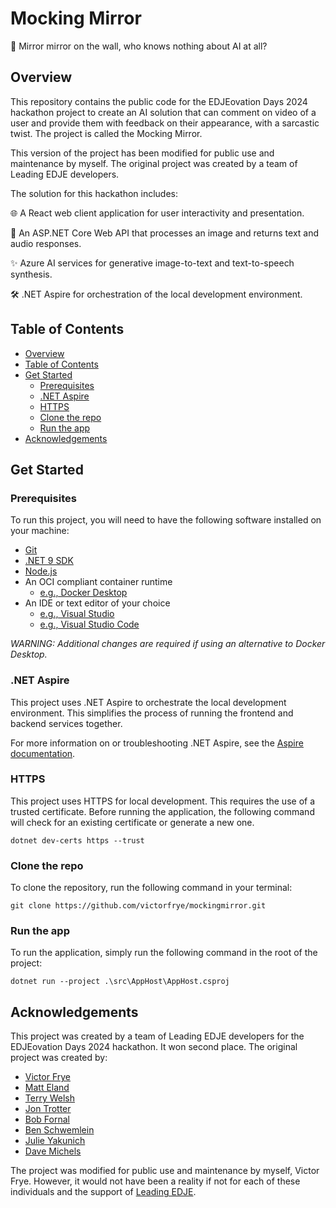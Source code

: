 # Mocking Mirror

🤡 Mirror mirror on the wall, who knows nothing about AI at all?

## Overview

This repository contains the public code for the EDJEovation Days 2024 hackathon project to create an AI solution that can comment on video of a user and provide them with feedback on their appearance, with a sarcastic twist. The project is called the Mocking Mirror.

This version of the project has been modified for public use and maintenance by myself. The original project was created by a team of Leading EDJE developers.

The solution for this hackathon includes:

🌐 A React web client application for user interactivity and presentation.

💜 An ASP.NET Core Web API that processes an image and returns text and audio responses.

✨ Azure AI services for generative image-to-text and text-to-speech synthesis.

🛠️ .NET Aspire for orchestration of the local development environment.

## Table of Contents

- [Overview](#overview)
- [Table of Contents](#table-of-contents)
- [Get Started](#get-started)
  - [Prerequisites](#prerequisites)
  - [.NET Aspire](#net-aspire)
  - [HTTPS](#https)
  - [Clone the repo](#clone-the-repo)
  - [Run the app](#run-the-app)
- [Acknowledgements](#acknowledgements)

## Get Started

### Prerequisites

To run this project, you will need to have the following software installed on your machine:

- [Git](https://git-scm.com/downloads)
- [.NET 9 SDK](https://dotnet.microsoft.com/en-us/download)
- [Node.js](https://nodejs.org/en/download/)
- An OCI compliant container runtime
  - [e.g., Docker Desktop](https://www.docker.com/get-started/)
- An IDE or text editor of your choice
  - [e.g., Visual Studio](https://visualstudio.microsoft.com/downloads/)
  - [e.g., Visual Studio Code](https://code.visualstudio.com/download)

*WARNING: Additional changes are required if using an alternative to Docker Desktop.*

### .NET Aspire

This project uses .NET Aspire to orchestrate the local development environment. This simplifies the process of running the frontend and backend services together.

For more information on or troubleshooting .NET Aspire, see the [Aspire documentation](https://learn.microsoft.com/en-us/dotnet/aspire/get-started/aspire-overview).

### HTTPS

This project uses HTTPS for local development. This requires the use of a trusted certificate. Before running the application, the following command will check for an existing certificate or generate a new one.

```pwsh
dotnet dev-certs https --trust
```

### Clone the repo

To clone the repository, run the following command in your terminal:

```pwsh
git clone https://github.com/victorfrye/mockingmirror.git
```

### Run the app

To run the application, simply run the following command in the root of the project:

```pwsh
dotnet run --project .\src\AppHost\AppHost.csproj
```

## Acknowledgements

This project was created by a team of Leading EDJE developers for the EDJEovation Days 2024 hackathon. It won second place. The original project was created by:

- [Victor Frye](https://linkedin.com/in/victorfrye)
- [Matt Eland](https://linkedin.com/in/matteland/)
- [Terry Welsh](https://linkedin.com/in/terry-welsh/)
- [Jon Trotter](https://linkedin.com/in/jon-trotter/)
- [Bob Fornal](https://linkedin.com/in/rfornal/)
- [Ben Schwemlein](https://linkedin.com/in/benschwemlein/)
- [Julie Yakunich](https://linkedin.com/in/julieyakunich/)
- [Dave Michels](https://linkedin.com/in/davidmichels/)

The project was modified for public use and maintenance by myself, Victor Frye. However, it would not have been a reality if not for each of these individuals and the support of [Leading EDJE](https://leadingedje.com/).
